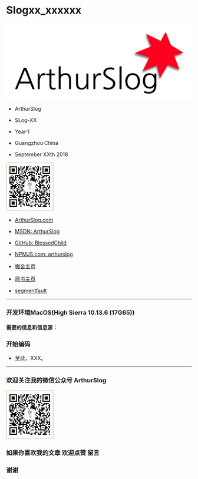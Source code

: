 # Slogxx_xxxxxx
![ArthurSlog](https://github.com/BlessedChild/ArthurSlog/blob/master/ArthurSlog_Logo.png?raw=true)

* ArthurSlog
* SLog-XX
* Year·1

* Guangzhou·China
* September XXth 2018

![关注微信公众号“ArthurSlog”](https://github.com/BlessedChild/LogofAxu/blob/master/images/icon_128.jpg?raw=true "微信扫描二维码，关注我的公众号")

* [ArthurSlog.com](http://www.arthurslog.com)

* [MSDN: ArthurSlog](https://blog.csdn.net/u010997452/article/list/1)

* [GitHub: BlessedChild](https://github.com/BlessedChild/ArthurSlog)

* [NPMJS.com: arthurslog](https://www.npmjs.com/~arthurslog)

* [掘金主页](https://juejin.im/user/59f2a424f265da432f305c66/posts)

* [简书主页](https://www.jianshu.com/u/b9ebe10f0534)

* [segmentfault](https://segmentfault.com/u/arthurslog/articles)



---

### 开发环境MacOS(High Sierra 10.13.6 (17G65))

#### 需要的信息和信息源：

### 开始编码


* 至此，XXX。

---

### 欢迎关注我的微信公众号 ArthurSlog

![关注微信公众号“ArthurSlog”](https://github.com/BlessedChild/LogofAxu/blob/master/images/icon_128.jpg?raw=true "微信扫描二维码，关注我的公众号")

### 如果你喜欢我的文章 欢迎点赞 留言
### 谢谢
